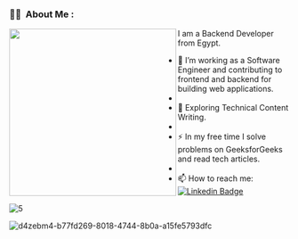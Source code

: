 ### :woman_technologist: &nbsp;About Me :

<div>
  <img align="left" src="https://github.com/mohamedgika/mohamedgika/assets/61559740/1e097f9f-4293-45a5-b11a-9e267407d974" width="300"> I am a Backend Developer from Egypt.

- 🔭 I’m working as a Software Engineer and contributing to frontend and backend for building web applications.
- 
- 🌱 Exploring Technical Content Writing.
- 
- ⚡ In my free time I solve problems on GeeksforGeeks and read tech articles.
- 
- 📫 How to reach me: &nbsp; [![Linkedin Badge](https://img.shields.io/badge/-MohamedAshraf-blue?style=flat&logo=Linkedin&logoColor=white)](https://www.linkedin.com/in/mohamed-ashraf-sobhy-562026222/)
</div>


![5](https://user-images.githubusercontent.com/61559740/223878312-f537ef1f-528f-4f04-919b-b25ad2d77730.svg)

![d4zebm4-b77fd269-8018-4744-8b0a-a15fe5793dfc](https://user-images.githubusercontent.com/61559740/226360176-3a46e0c0-3c11-47a0-bbc8-357be6bd898c.gif)

